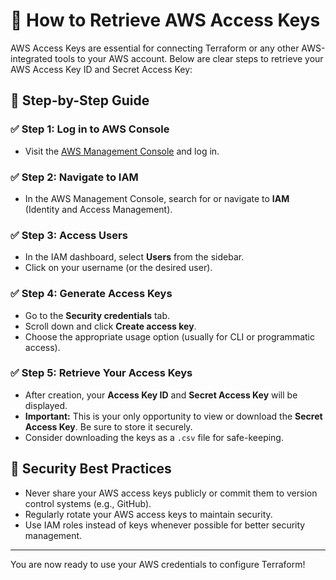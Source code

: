# 🔑 How to Retrieve AWS Access Keys

AWS Access Keys are essential for connecting Terraform or any other AWS-integrated tools to your AWS account. Below are clear steps to retrieve your AWS Access Key ID and Secret Access Key:

## 📌 Step-by-Step Guide

### ✅ Step 1: Log in to AWS Console

* Visit the [AWS Management Console](https://console.aws.amazon.com/) and log in.

### ✅ Step 2: Navigate to IAM

* In the AWS Management Console, search for or navigate to **IAM** (Identity and Access Management).

### ✅ Step 3: Access Users

* In the IAM dashboard, select **Users** from the sidebar.
* Click on your username (or the desired user).

### ✅ Step 4: Generate Access Keys

* Go to the **Security credentials** tab.
* Scroll down and click **Create access key**.
* Choose the appropriate usage option (usually for CLI or programmatic access).

### ✅ Step 5: Retrieve Your Access Keys

* After creation, your **Access Key ID** and **Secret Access Key** will be displayed.
* **Important:** This is your only opportunity to view or download the **Secret Access Key**. Be sure to store it securely.
* Consider downloading the keys as a `.csv` file for safe-keeping.

## 🚨 Security Best Practices

* Never share your AWS access keys publicly or commit them to version control systems (e.g., GitHub).
* Regularly rotate your AWS access keys to maintain security.
* Use IAM roles instead of keys whenever possible for better security management.

---

You are now ready to use your AWS credentials to configure Terraform!
